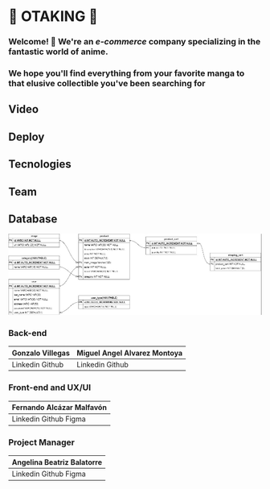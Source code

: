 # 👑 OTAKING 👑

### Welcome! 👋 We're an _e-commerce_ company specializing in the fantastic world of anime.

### We hope you'll find everything from your favorite manga to that elusive collectible you've been searching for

## Video

## Deploy

## Tecnologies

## Team

## Database
![base de datos, modelo entidad-relacion](/erm.jpg)
### Back-end

| Gonzalo Villegas | Miguel Angel Alvarez Montoya |
|------------------|------------------|
| Linkedin Github | Linkedin Github |


### Front-end and UX/UI
| Fernando Alcázar Malfavón |
|------------------|
| Linkedin Github Figma |


### Project Manager

| Angelina Beatriz Balatorre |
|------------------|
| Linkedin Github Figma |
